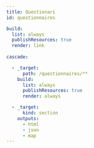 ```yaml
---
title: Questionari
id: questionnaires

build:
  list: always
  publishResources: true
  render: link
  
cascade:

  - _target:
      path: /questionnaires/**
    build:
      list: always
      publishResources: true
      render: always

  - _target:
      kind: section
    outputs:
      - html
      - json
      - map
---
```

